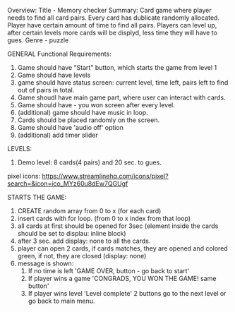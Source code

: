 Overview:
Title - Memory checker
Summary: Card game where player needs to find all card pairs. Every card has dublicate randomly allocated. Player have certain amount of time to find all pairs. Players can level up, after certain levels more cards will be displyd, less time they will have to gues.
Genre - puzzle

GENERAL Functional Requirements:

1.  Game should have "Start" button, which starts the game from level 1
2.  Game should have levels
3.  game should have status screen: current level, time left, pairs left to find out of pairs in total.
4.  Game shoudl have main game part, where user can interact with cards.
5.  Game should have - you won screen after every level.
6.  (additional) game should have music in loop.
7.  Cards should be placed randomly on the screen.
8.  Game should have 'audio off' option
9.  (additional) add timer slider

LEVELS:

1.  Demo level: 8 cards(4 pairs) and 20 sec. to gues.

pixel icons:
https://www.streamlinehq.com/icons/pixel?search=&icon=ico_MYz60u8dEw7QGUgf

<!-- GAME PROCESS -->

STARTS THE GAME:

1.  CREATE random array from 0 to x (for each card)
2.  insert cards with for loop. (from 0 to x index from that loop)
3.  all cards at first should be opened for 3sec (element inside the cards should be set to displau: inline block)
4.  after 3 sec. add display: none to all the cards.
5.  player can open 2 cards, if cards matches, they are opened and colored green, if not, they are closed (display: none)
6.  message is shown:
    1.  If no time is left 'GAME OVER, button - go back to start'
    2.  If player wins a game 'CONGRADS, YOU WON THE GAME! same button'
    3.  If player wins level 'Level complete' 2 buttons go to the next level or go back to main menu.
